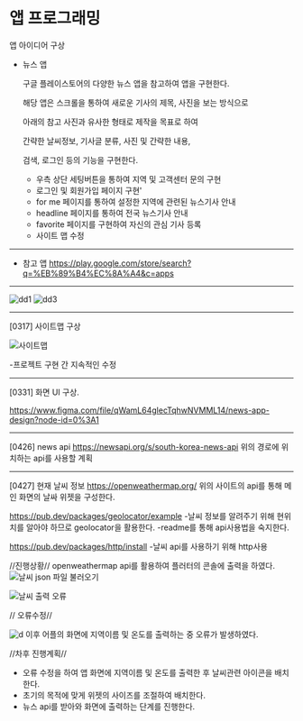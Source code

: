 # 앱 프로그래밍 

앱 아이디어 구상

- 뉴스 앱

   구글 플레이스토어의 다양한 뉴스 앱을 참고하여 앱을 구현한다.

   해당 앱은 스크롤을 통하여 새로운 기사의 제목, 사진을 보는 방식으로

   아래의 참고 사진과 유사한 형태로 제작을 목표로 하여

   간략한 날씨정보, 기사글 분류, 사진 및 간략한 내용,

   검색, 로그인 등의 기능을 구현한다.

   + 우측 상단 세팅버튼을 통하여 지역 및 고객센터 문의 구현
   + 로그인 및 회원가입 페이지 구현'
   + for me 페이지를 통하여 설정한 지역에 관련된 뉴스기사 안내
   + headline 페이지를 통하여 전국 뉴스기사 안내
   + favorite 페이지를 구현하여 자신의 관심 기사 등록
   + 사이트 맵 수정
---------------------------------------------------------------------   
- 참고 앱
https://play.google.com/store/search?q=%EB%89%B4%EC%8A%A4&c=apps
---------------------------------------------------------------------

 ![dd1](https://user-images.githubusercontent.com/95200335/157620137-dcd9f71a-d567-4a85-8513-54d0fb1cd723.png)
 ![dd3](https://user-images.githubusercontent.com/95200335/157620796-c170d575-67f6-4620-a37c-17ff1bfae41e.png)
 
---------------------------------------------------------------------
[0317] 사이트맵 구상

![사이트맵](https://user-images.githubusercontent.com/95200335/158802708-db8acb67-81b5-40c9-a883-cfd8e08deb6b.png)

-프로젝트 구현 간 지속적인 수정 

----------------------------------------------------------------------
[0331] 화면 UI 구상.

https://www.figma.com/file/qWamL64glecTqhwNVMML14/news-app-design?node-id=0%3A1

----------------------------------------------------------------------
[0426] news api 
https://newsapi.org/s/south-korea-news-api
위의 경로에 위치하는 api를 사용할 계획

---------------------------------------------------------------------
[0427] 현재 날씨 정보
https://openweathermap.org/
위의 사이트의 api를 통해 메인 화면의 날싸 위젯을 구성한다.

https://pub.dev/packages/geolocator/example
-날씨 정보를 알려주기 위해 현위치를 알아야 하므로  geolocator을 활용한다.
-readme를 통해 api사용법을 숙지한다.

https://pub.dev/packages/http/install
-날씨 api를 사용하기 위해 http사용

//진행상황//
openweathermap api를 활용하여 플러터의 콘솔에 출력을 하였다.
![날씨 json 파일 불러오기](https://user-images.githubusercontent.com/95200335/165798940-16643d49-73e7-44be-8d16-1f835edad515.png)

![날씨 출력 오류](https://user-images.githubusercontent.com/95200335/165800029-f0a807a0-a9d1-40a2-af9d-f2692147550a.png)

// 오류수정//

![d](https://user-images.githubusercontent.com/95200335/165881911-ea8587a0-3a77-4273-8a35-8a821d327718.PNG)
이후 어플의 화면에 지역이름 및 온도를 출력하는 중 오류가 발생하였다.

//차후 진행계획//
-  오류 수정을 하여 앱 화면에 지역이름 및 온도를 출력한 후 날씨관련 아이콘을 배치한다.
- 초기의 목적에 맞게 위젯의 사이즈를 조절하여 배치한다.
- 뉴스 api를 받아와 화면에 출력하는 단계를 진행한다.
